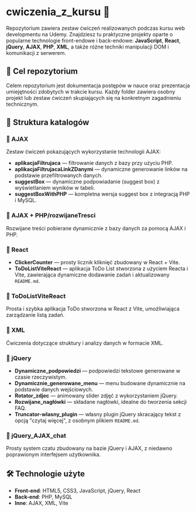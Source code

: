 # cwiczenia_z_kursu 🚀

Repozytorium zawiera zestaw ćwiczeń realizowanych podczas kursu web developmentu na Udemy. Znajdziesz tu praktyczne projekty oparte o popularne technologie front-endowe i back-endowe: **JavaScript**, **React**, **jQuery**, **AJAX**, **PHP**, **XML**, a także różne techniki manipulacji DOM i komunikacji z serwerem.

## 🧠 Cel repozytorium

Celem repozytorium jest dokumentacja postępów w nauce oraz prezentacja umiejętności zdobytych w trakcie kursu. Każdy folder zawiera osobny projekt lub zestaw ćwiczeń skupiających się na konkretnym zagadnieniu technicznym.

## 📁 Struktura katalogów

### 📁 AJAX

Zestaw ćwiczeń pokazujących wykorzystanie technologii AJAX:

- **aplikacjaFiltrujaca** — filtrowanie danych z bazy przy użyciu PHP.
- **aplikacjaFiltrujacaLinkZDanymi** — dynamiczne generowanie linków na podstawie przefiltrowanych danych.
- **suggestBox** — dynamiczne podpowiadanie (suggest box) z wyświetlaniem wyników w tabeli.
- **suggestBoxWithPHP** — kompletna wersja suggest box z integracją PHP i MySQL.

### 📁 AJAX + PHP/rozwijaneTresci

Rozwijane treści pobierane dynamicznie z bazy danych za pomocą AJAX i PHP.

### 📁 React

- **ClickerCounter** — prosty licznik kliknięć zbudowany w React + Vite.
- **ToDoListViteReact** — aplikacja ToDo List stworzona z użyciem Reacta i Vite, zawierająca dynamiczne dodawanie zadań i aktualizowany `README.md`.

### 📁 ToDoListViteReact

Prosta i szybka aplikacja ToDo stworzona w React z Vite, umożliwiająca zarządzanie listą zadań.

### 📁 XML

Ćwiczenia dotyczące struktury i analizy danych w formacie XML.

### 📁 jQuery

- **Dynamiczne_podpowiedzi** — podpowiedzi tekstowe generowane w czasie rzeczywistym.
- **Dynamicznie_generowane_menu** — menu budowane dynamicznie na podstawie danych wejściowych.
- **Rotator_zdjec** — animowany slider zdjęć z wykorzystaniem jQuery.
- **Rozwijane_nagłówki** — składane nagłówki, idealne do tworzenia sekcji FAQ.
- **Truncator-wlasny_plugin** — własny plugin jQuery skracający tekst z opcją "czytaj więcej", z osobnym plikiem `README.md`.

### 📁 jQuery_AJAX_chat

Prosty system czatu zbudowany na bazie jQuery i AJAX, z niedawno poprawionym interfejsem użytkownika.

## 🛠 Technologie użyte

- **Front-end**: HTML5, CSS3, JavaScript, jQuery, React
- **Back-end**: PHP, MySQL
- **Inne**: AJAX, XML, Vite

